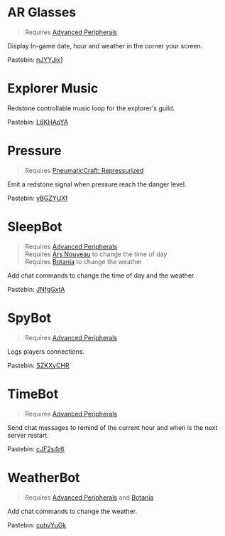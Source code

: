 # AR Glasses

> Requires [Advanced Peripherals](https://www.curseforge.com/minecraft/mc-mods/advanced-peripherals)

Display In-game date, hour and weather in the corner your screen.

Pastebin: [nJYYJix1](https://pastebin.com/nJYYJix1)

# Explorer Music

Redstone controllable music loop for the explorer's guild.

Pastebin: [L6KHApYA](https://pastebin.com/L6KHApYA)

# Pressure

> Requires [PneumaticCraft: Repressurized](https://www.curseforge.com/minecraft/mc-mods/pneumaticcraft-repressurized)

Emit a redstone signal when pressure reach the danger level.

Pastebin: [vBGZYUXf](https://pastebin.com/vBGZYUXf)

# SleepBot

> Requires [Advanced Peripherals](https://www.curseforge.com/minecraft/mc-mods/advanced-peripherals)  
> Requires [Ars Nouveau](https://www.curseforge.com/minecraft/mc-mods/ars-nouveau) to change the time of day  
> Requires [Botania](https://www.curseforge.com/minecraft/mc-mods/botania) to change the weather

Add chat commands to change the time of day and the weather.

Pastebin: [JNfgGxtA](https://pastebin.com/JNfgGxtA)

# SpyBot

> Requires [Advanced Peripherals](https://www.curseforge.com/minecraft/mc-mods/advanced-peripherals)

Logs players connections.

Pastebin: [SZKXyCHR](https://pastebin.com/SZKXyCHR)

# TimeBot

> Requires [Advanced Peripherals](https://www.curseforge.com/minecraft/mc-mods/advanced-peripherals)

Send chat messages to remind of the current hour and when is the next server restart.

Pastebin: [cJF2s4r6](https://pastebin.com/cJF2s4r6)

# WeatherBot

> Requires [Advanced Peripherals](https://www.curseforge.com/minecraft/mc-mods/advanced-peripherals) and [Botania](https://www.curseforge.com/minecraft/mc-mods/botania)

Add chat commands to change the weather.

Pastebin: [cuhvYuGk](https://pastebin.com/cuhvYuGk)
